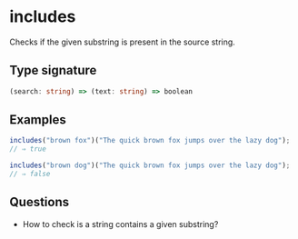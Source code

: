 # includes

Checks if the given substring is present in the source string.

## Type signature

<!-- prettier-ignore-start -->
```typescript
(search: string) => (text: string) => boolean
```
<!-- prettier-ignore-end -->

## Examples

<!-- prettier-ignore-start -->
```javascript
includes("brown fox")("The quick brown fox jumps over the lazy dog");
// ⇒ true
```

```javascript
includes("brown dog")("The quick brown fox jumps over the lazy dog");
// ⇒ false
```
<!-- prettier-ignore-end -->

## Questions

- How to check is a string contains a given substring?
